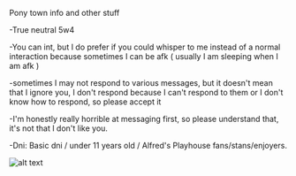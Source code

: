 Pony town info and other stuff

-True neutral 5w4

-You can int, but I do prefer if you could whisper to me instead of a normal interaction because sometimes I can be afk ( usually I am sleeping when I am afk )

-sometimes I may not respond to various messages, but it doesn't mean that I ignore you, I don't respond because I can't respond to them or I don't know how to respond, so please accept it

-I'm honestly really horrible at messaging first, so please understand that, it's not that I don't like you.

-Dni: Basic dni / under 11 years old / Alfred's Playhouse fans/stans/enjoyers.

![alt text](https://i.pinimg.com/564x/b3/b9/d6/b3b9d65931f7fad0be2a5161c204fe94.jpg)

